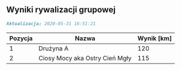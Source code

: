 ## Wyniki rywalizacji grupowej

```markdown
Aktualizacja: 2020-05-31 16:51:21
```

Pozycja | Nazwa | Wynik [km] |
------------ | -------------  | -------------
 1 |Drużyna A | 120 
 2 |Ciosy Mocy aka Ostry Cień Mgły | 115